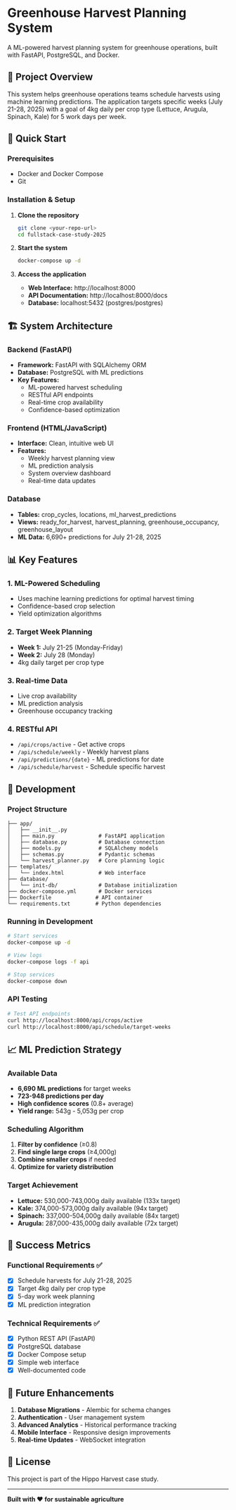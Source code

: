 # Greenhouse Harvest Planning System

A ML-powered harvest planning system for greenhouse operations, built with FastAPI, PostgreSQL, and Docker.

## 🎯 Project Overview

This system helps greenhouse operations teams schedule harvests using machine learning predictions. The application targets specific weeks (July 21-28, 2025) with a goal of 4kg daily per crop type (Lettuce, Arugula, Spinach, Kale) for 5 work days per week.

## 🚀 Quick Start

### Prerequisites
- Docker and Docker Compose
- Git

### Installation & Setup

1. **Clone the repository**
   ```bash
   git clone <your-repo-url>
   cd fullstack-case-study-2025
   ```

2. **Start the system**
   ```bash
   docker-compose up -d
   ```

3. **Access the application**
   - **Web Interface:** http://localhost:8000
   - **API Documentation:** http://localhost:8000/docs
   - **Database:** localhost:5432 (postgres/postgres)

## 🏗️ System Architecture

### Backend (FastAPI)
- **Framework:** FastAPI with SQLAlchemy ORM
- **Database:** PostgreSQL with ML predictions
- **Key Features:**
  - ML-powered harvest scheduling
  - RESTful API endpoints
  - Real-time crop availability
  - Confidence-based optimization

### Frontend (HTML/JavaScript)
- **Interface:** Clean, intuitive web UI
- **Features:**
  - Weekly harvest planning view
  - ML prediction analysis
  - System overview dashboard
  - Real-time data updates

### Database
- **Tables:** crop_cycles, locations, ml_harvest_predictions
- **Views:** ready_for_harvest, harvest_planning, greenhouse_occupancy, greenhouse_layout
- **ML Data:** 6,690+ predictions for July 21-28, 2025

## 📊 Key Features

### 1. ML-Powered Scheduling
- Uses machine learning predictions for optimal harvest timing
- Confidence-based crop selection
- Yield optimization algorithms

### 2. Target Week Planning
- **Week 1:** July 21-25 (Monday-Friday)
- **Week 2:** July 28 (Monday)
- 4kg daily target per crop type

### 3. Real-time Data
- Live crop availability
- ML prediction analysis
- Greenhouse occupancy tracking

### 4. RESTful API
- `/api/crops/active` - Get active crops
- `/api/schedule/weekly` - Weekly harvest plans
- `/api/predictions/{date}` - ML predictions for date
- `/api/schedule/harvest` - Schedule specific harvest

## 🔧 Development

### Project Structure
```
├── app/
│   ├── __init__.py
│   ├── main.py              # FastAPI application
│   ├── database.py          # Database connection
│   ├── models.py            # SQLAlchemy models
│   ├── schemas.py           # Pydantic schemas
│   └── harvest_planner.py   # Core planning logic
├── templates/
│   └── index.html           # Web interface
├── database/
│   └── init-db/             # Database initialization
├── docker-compose.yml       # Docker services
├── Dockerfile              # API container
└── requirements.txt        # Python dependencies
```

### Running in Development
```bash
# Start services
docker-compose up -d

# View logs
docker-compose logs -f api

# Stop services
docker-compose down
```

### API Testing
```bash
# Test API endpoints
curl http://localhost:8000/api/crops/active
curl http://localhost:8000/api/schedule/target-weeks
```

## 📈 ML Prediction Strategy

### Available Data
- **6,690 ML predictions** for target weeks
- **723-948 predictions per day**
- **High confidence scores** (0.8+ average)
- **Yield range:** 543g - 5,053g per crop

### Scheduling Algorithm
1. **Filter by confidence** (≥0.8)
2. **Find single large crops** (≥4,000g)
3. **Combine smaller crops** if needed
4. **Optimize for variety distribution**

### Target Achievement
- **Lettuce:** 530,000-743,000g daily available (133x target)
- **Kale:** 374,000-573,000g daily available (94x target)
- **Spinach:** 337,000-504,000g daily available (84x target)
- **Arugula:** 287,000-435,000g daily available (72x target)

## 🎯 Success Metrics

### Functional Requirements ✅
- [x] Schedule harvests for July 21-28, 2025
- [x] Target 4kg daily per crop type
- [x] 5-day work week planning
- [x] ML prediction integration

### Technical Requirements ✅
- [x] Python REST API (FastAPI)
- [x] PostgreSQL database
- [x] Docker Compose setup
- [x] Simple web interface
- [x] Well-documented code

## 🔮 Future Enhancements

1. **Database Migrations** - Alembic for schema changes
2. **Authentication** - User management system
3. **Advanced Analytics** - Historical performance tracking
4. **Mobile Interface** - Responsive design improvements
5. **Real-time Updates** - WebSocket integration

## 📝 License

This project is part of the Hippo Harvest case study.

---

**Built with ❤️ for sustainable agriculture**

